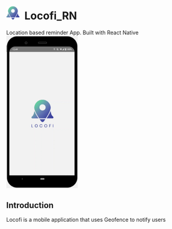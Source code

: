 <p><h1><img src="https://raw.githubusercontent.com/NihalSargaiya9/locofi_RN/master/src/images/favicon.png" width="35" > &nbsp;Locofi_RN&nbsp; </h1>
</p>
Location based reminder App. Built with React Native
<br>
<img src="https://raw.githubusercontent.com/NihalSargaiya9/locofi_RN/master/src/images/screenshots/Splash.jpg" width="190">
<p><h2>Introduction</h2>
Locofi is a mobile application that uses Geofence to notify users  
<p>



